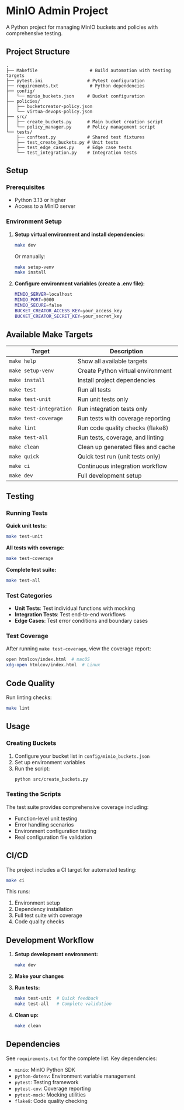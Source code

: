 # MinIO Admin Project

A Python project for managing MinIO buckets and policies with comprehensive testing.

## Project Structure

```
.
├── Makefile                    # Build automation with testing targets
├── pytest.ini                 # Pytest configuration
├── requirements.txt            # Python dependencies
├── config/
│   └── minio_buckets.json     # Bucket configuration
├── policies/
│   ├── bucketcreator-policy.json
│   └── virtua-devops-policy.json
├── src/
│   ├── create_buckets.py      # Main bucket creation script
│   └── policy_manager.py      # Policy management script
└── tests/
    ├── conftest.py            # Shared test fixtures
    ├── test_create_buckets.py # Unit tests
    ├── test_edge_cases.py     # Edge case tests
    └── test_integration.py    # Integration tests
```

## Setup

### Prerequisites
- Python 3.13 or higher
- Access to a MinIO server

### Environment Setup

1. **Setup virtual environment and install dependencies:**
   ```bash
   make dev
   ```

   Or manually:
   ```bash
   make setup-venv
   make install
   ```

2. **Configure environment variables (create a .env file):**
   ```bash
   MINIO_SERVER=localhost
   MINIO_PORT=9000
   MINIO_SECURE=false
   BUCKET_CREATOR_ACCESS_KEY=your_access_key
   BUCKET_CREATOR_SECRET_KEY=your_secret_key
   ```

## Available Make Targets

| Target | Description |
|--------|-------------|
| `make help` | Show all available targets |
| `make setup-venv` | Create Python virtual environment |
| `make install` | Install project dependencies |
| `make test` | Run all tests |
| `make test-unit` | Run unit tests only |
| `make test-integration` | Run integration tests only |
| `make test-coverage` | Run tests with coverage reporting |
| `make lint` | Run code quality checks (flake8) |
| `make test-all` | Run tests, coverage, and linting |
| `make clean` | Clean up generated files and cache |
| `make quick` | Quick test run (unit tests only) |
| `make ci` | Continuous integration workflow |
| `make dev` | Full development setup |

## Testing

### Running Tests

**Quick unit tests:**
```bash
make test-unit
```

**All tests with coverage:**
```bash
make test-coverage
```

**Complete test suite:**
```bash
make test-all
```

### Test Categories

- **Unit Tests**: Test individual functions with mocking
- **Integration Tests**: Test end-to-end workflows
- **Edge Cases**: Test error conditions and boundary cases

### Test Coverage

After running `make test-coverage`, view the coverage report:
```bash
open htmlcov/index.html  # macOS
xdg-open htmlcov/index.html  # Linux
```

## Code Quality

Run linting checks:
```bash
make lint
```

## Usage

### Creating Buckets

1. Configure your bucket list in `config/minio_buckets.json`
2. Set up environment variables
3. Run the script:
   ```bash
   python src/create_buckets.py
   ```

### Testing the Scripts

The test suite provides comprehensive coverage including:
- Function-level unit testing
- Error handling scenarios
- Environment configuration testing
- Real configuration file validation

## CI/CD

The project includes a CI target for automated testing:
```bash
make ci
```

This runs:
1. Environment setup
2. Dependency installation
3. Full test suite with coverage
4. Code quality checks

## Development Workflow

1. **Setup development environment:**
   ```bash
   make dev
   ```

2. **Make your changes**

3. **Run tests:**
   ```bash
   make test-unit  # Quick feedback
   make test-all   # Complete validation
   ```

4. **Clean up:**
   ```bash
   make clean
   ```

## Dependencies

See `requirements.txt` for the complete list. Key dependencies:
- `minio`: MinIO Python SDK
- `python-dotenv`: Environment variable management
- `pytest`: Testing framework
- `pytest-cov`: Coverage reporting
- `pytest-mock`: Mocking utilities
- `flake8`: Code quality checking
